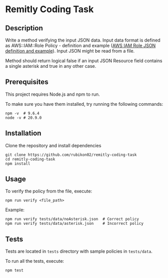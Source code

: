 # Remitly Coding Task


## Description
Write a method verifying the input JSON data. Input data format is defined as AWS::IAM::Role Policy - definition and example ([AWS IAM Role JSON definition and example](https://docs.aws.amazon.com/AWSCloudFormation/latest/UserGuide/aws-properties-iam-role-policy.html)). Input JSON might be read from a file.

Method should return logical false if an input JSON Resource field contains a single asterisk and true in any other case.


## Prerequisites
This project requires Node.js and npm to run. 

To make sure you have them installed, try running the following commands:
```shell
npm -v  # 9.6.4
node -v # 20.9.0
```

## Installation
Clone the repository and install dependencies

```
git clone https://github.com/rubikon02/remitly-coding-task
cd remitly-coding-task
npm install
```


## Usage

To verify the policy from the file, execute:

```
npm run verify <file_path>
```

Example:

```
npm run verify tests/data/noAsterisk.json  # Correct policy
npm run verify tests/data/asterisk.json    # Incorrect policy
```


## Tests
Tests are located in `tests` directory with sample policies in `tests/data`.

To run all the tests, execute:

```
npm test
```
